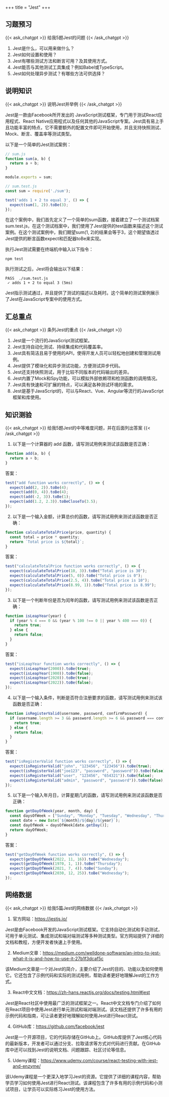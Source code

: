 +++
title = "Jest"
+++
## 习题预习
{{< ask_chatgpt >}}
给我5题Jest的问题
{{< /ask_chatgpt >}}



1. Jest是什么，可以用来做什么？
2. Jest如何设置和使用？
3. Jest有哪些测试方法和断言可用？及其使用方式。
4. Jest能否与其他测试工具集成？例如Babel或TypeScript。
5. Jest如何处理异步测试？有哪些方法可供选择？   

## 说明知识
{{< ask_chatgpt >}}
说明Jest并举例
{{< /ask_chatgpt >}}



Jest是一款由Facebook所开发出的 JavaScript测试框架，专门用于测试React应用程式、React Native应用程式以及任何其他的JavaScript专案。Jest具有易上手且功能丰富的特点，它不需要额外的配置文件即可开始使用，并且支持快照测试、Mock、断言、覆盖率等测试类型。

以下是一个简单的Jest测试案例：

```js
// sum.js
function sum(a, b) {
  return a + b;
}

module.exports = sum;
```

```js
// sum.test.js
const sum = require('./sum');

test('adds 1 + 2 to equal 3', () => {
  expect(sum(1, 2)).toBe(3);
});
```

在这个案例中，我们首先定义了一个简单的sum函数，接着建立了一个测试档案sum.test.js，在这个测试档案中，我们使用了Jest提供的test函数来描述这个测试案例。在这个测试案例中，我们期望sum(1, 2)的结果会等于3，这个期望值透过Jest提供的断言函数expect和匹配器toBe来实现。

执行Jest测试需要在终端机中输入以下指令：

```
npm test
```

执行测试之后，Jest将会输出以下结果：

```
PASS  ./sum.test.js
 ✓ adds 1 + 2 to equal 3 (5ms)
```

Jest指示测试通过，并且提供了测试的描述以及耗时。这个简单的测试案例展示了Jest在JavaScript专案中的使用方式。   

## 汇总重点
{{< ask_chatgpt >}}
条列Jest的重点
{{< /ask_chatgpt >}}



1. Jest是一个流行的JavaScript测试框架。
2. Jest支持自动化测试、持续集成和代码覆盖率。
3. Jest具有简洁且易于使用的API，使得开发人员可以轻松地创建和管理测试用例。
4. Jest提供了模块化和异步测试功能，方便测试异步代码。
5. Jest还支持快照测试，用于比较不同版本的代码输出的差异。
6. Jest内置了Mock和Spy功能，可以模拟外部依赖项和检测函数的调用情况。
7. Jest具有快速和可扩展的特点，可以满足各种测试环境的需求。
8. Jest是基于JavaScript的，可以与React、Vue、Angular等流行的JavaScript框架和库使用。   

## 知识测验
{{< ask_chatgpt >}}
给我5题Jest的中等难度问题，并在后面列出答案
{{< /ask_chatgpt >}}



1) 以下是一个计算器的 add 函数，请写测试用例来测试该函数是否正确：

```js
function add(a, b) {
  return a + b;
}
```

答案：

```js
test("add function works correctly", () => {
  expect(add(2, 2)).toBe(4);
  expect(add(0, 4)).toBe(4);
  expect(add(-2, 3)).toBe(1);
  expect(add(1.2, 2.3)).toBeCloseTo(3.5);
});
```

2) 以下是一个输入金额，计算总价的函数，请写测试用例来测试该函数是否正确：

```js
function calculateTotalPrice(price, quantity) {
  const total = price * quantity;
  return `Total price is ${total}`;
}
```

答案：

```js
test("calculateTotalPrice function works correctly", () => {
  expect(calculateTotalPrice(10, 3)).toBe("Total price is 30");
  expect(calculateTotalPrice(5, 0)).toBe("Total price is 0");
  expect(calculateTotalPrice(2.5, 4)).toBe("Total price is 10");
  expect(calculateTotalPrice(8.99, 1)).toBe("Total price is 8.99");
});
```

3) 以下是一个判断年份是否为闰年的函数，请写测试用例来测试该函数是否正确：

```js
function isLeapYear(year) {
  if (year % 4 === 0 && (year % 100 !== 0 || year % 400 === 0)) {
    return true;
  } else {
    return false;
  }
}
```

答案：

```js
test("isLeapYear function works correctly", () => {
  expect(isLeapYear(2000)).toBe(true);
  expect(isLeapYear(1900)).toBe(false);
  expect(isLeapYear(2020)).toBe(true);
  expect(isLeapYear(2022)).toBe(false);
});
```

4) 以下是一个输入条件，判断是否符合注册要求的函数，请写测试用例来测试该函数是否正确：

```js
function isRegisterValid(username, password, confirmPassword) {
  if (username.length >= 3 && password.length >= 6 && password === confirmPassword) {
    return true;
  } else {
    return false;
  }
}
```

答案：

```js
test("isRegisterValid function works correctly", () => {
  expect(isRegisterValid("john", "123456", "123456")).toBe(true);
  expect(isRegisterValid("joe123", "password", "password")).toBe(false);
  expect(isRegisterValid("user", "123456", "654321")).toBe(false);
  expect(isRegisterValid("admin", "password", "password")).toBe(false);
});
```

5) 以下是一个输入年月日，计算星期几的函数，请写测试用例来测试该函数是否正确：

```js
function getDayOfWeek(year, month, day) {
  const daysOfWeek = ["Sunday", "Monday", "Tuesday", "Wednesday", "Thursday", "Friday", "Saturday"];
  const date = new Date(`${month}/${day}/${year}`);
  const dayOfWeek = daysOfWeek[date.getDay()];
  return dayOfWeek;
}
```

答案：

```js
test("getDayOfWeek function works correctly", () => {
  expect(getDayOfWeek(2022, 11, 16)).toBe("Wednesday");
  expect(getDayOfWeek(1970, 1, 1)).toBe("Thursday");
  expect(getDayOfWeek(2021, 7, 4)).toBe("Sunday");
  expect(getDayOfWeek(2030, 12, 25)).toBe("Wednesday");
});
```   

## 网络数据
{{< ask_chatgpt >}}
给我5篇Jest的网络数据
{{< /ask_chatgpt >}}



1. 官方网站：https://jestjs.io/

Jest是由Facebook开发的JavaScript测试框架。它支持自动化测试和手动测试，可用于单元测试、集成测试和端对端测试等多种测试类型。官方网站提供了详细的文档和教程，方便开发者快速上手使用。

2. Medium文章：https://medium.com/welldone-software/an-intro-to-jest-what-it-is-and-how-to-use-it-27b1f3dcaf5c

该Medium文章是一个对Jest的简介，主要介绍了Jest的目的、功能以及如何使用它。它还包含了示例代码和实际的测试用例，帮助读者更好地理解Jest的工作方式。

3. React中文文档：https://zh-hans.reactjs.org/docs/testing.html#jest

Jest是React社区中使用最广泛的测试框架之一。React中文文档专门介绍了如何在React项目中使用Jest进行单元测试和端对端测试。该文档还提供了许多有用的示例代码和指南，可让读者更好地理解如何使用Jest进行React测试。

4. GitHub库：https://github.com/facebook/jest

Jest是一个开源项目，它的代码存储在GitHub上。GitHub库提供了Jest核心代码的最新版本，开发者可以通过分支、拉取请求等方式对代码进行贡献。在GitHub库中还可以找到Jest的说明文档、问题跟踪、社区讨论等信息。

5. Udemy课程：https://www.udemy.com/course/react-testing-with-jest-and-enzyme/

该Udemy课程是一个更深入地学习Jest的资源。它提供了详细的课程内容，帮助学员学习如何使用Jest进行React测试。该课程包含了许多有用的示例代码和小测试项目，让学员可以实际练习Jest的使用方法。   


